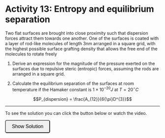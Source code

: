 # Activity 13: Entropy and equilibrium separation

<link rel="stylesheet" type="text/css" href="../customstyle.css">

Two flat surfaces are brought into close proximity such that
dispersion forces attract them towards one another. One of the
surfaces is coated with a layer of rod-like molecules of length 3nm
arranged in a square grid, with the highest possible surface grafting
density that allows the free end of the molecules to rotate freely

1. Derive an expression for the magnitude of the
pressure exerted on the surfaces due to
repulsive steric (entropic) forces, assuming the rods are arranged in a square grid.

2. Calculate the equilibrium separation of the
surfaces at room temperature if the Hamaker
constant is $1{\times}10^{-20}J$ at $T=20^{\circ}C$ 

$$P_{dispersion} = \frac{A_{12}}{6{\pi}D^{3}}$$

---------------------

To see the solution you can click the button below or watch the video.

<button onclick="document.getElementById('solution').style.display='block'" style="border-radius: 5px; text-align: center; padding: 10px 20px; font-size: 16px;">
Show Solution
</button>
<div id="solution" style="display:none;">

If arranged in a square grid then a plan view will look like this:

<div style="text-align: center;">
  <img src="imgs/13.png" alt="activity2" width="300" height=auto>
</div>

From the lecture the force for a single rod is given by $F_{steric} = \frac{k_{B}T}{D}$ where $D$ is the distance between the surfaces, assuming that it is less than the length of the rods $l$.

$$P_{steric} = \frac{F}{d^{2}} = \frac{k_{B}T}{4l^{2}D}$$

</div>


